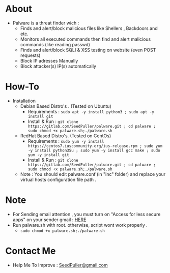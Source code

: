 # About
- Palware is a threat finder wich :
    - Finds and alert/block malicious files like Shellers , Backdoors and etc.
    - Monitors all executed commands then find and alert malicious commands (like reading passwd)
    - Finds and alert/block SQLI & XSS testing on website (even POST requests)
    - Block IP adresses Manually
    - Block attacker(s) IP(s) automatically

# How-To
- Installation
    - Debian Based Distro's . (Tested on Ubuntu)
        - Requirements : ``` sudo apt -y install python3 ; sudo apt -y install git ```
        - Install & Run :  ```git clone https://gitlab.com/SeedPuller/palware.git ; cd palware ; sudo chmod +x palware.sh;./palware.sh ```
    - RedHat Based Distro's. (Tested on CentOs)
        - Requirements : ```sudo yum -y install https://centos7.iuscommunity.org/ius-release.rpm ; sudo yum -y install python35u ; sudo yum -y install gcc make ; sudo yum -y install git ```
        - Install & Run :  ```git clone https://gitlab.com/SeedPuller/palware.git ; cd palware ; sudo chmod +x palware.sh;./palware.sh ```
    - Note : You should edit palware.conf (in "inc" folder) and replace your virtual hosts configuration file path .

# Note 
- For Sending email attention , you must turn on "Access for less secure apps" on your sender gmail : [HERE](https://www.google.com/settings/u/1/security/lesssecureapps) 
- Run palware.sh with root. otherwise, script wont work properly .
    - ``` sudo chmod +x palware.sh;./palware.sh ```


# Contact Me 
- Help Me To Improve : SeedPuller@gmail.com
